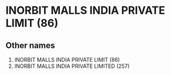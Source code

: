 # INORBIT MALLS INDIA PRIVATE LIMIT (86)

## Other names
1. INORBIT MALLS INDIA PRIVATE LIMIT (86)
1. INORBIT MALLS INDIA PRIVATE LIMITED (257)


